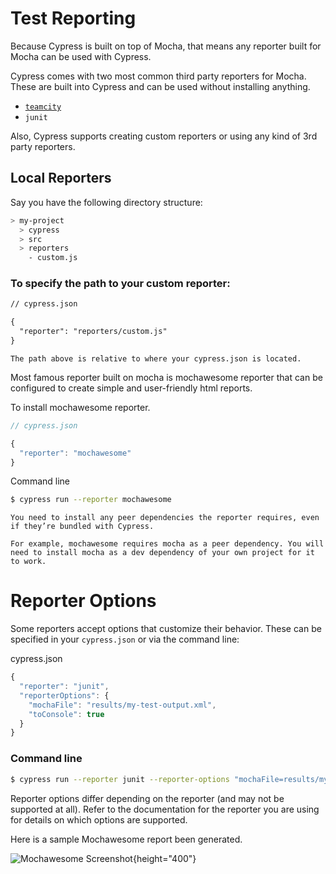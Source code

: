 # Test Reporting

Because Cypress is built on top of Mocha, that means any reporter built for Mocha can be used with Cypress.

Cypress comes with two most common third party reporters for Mocha. These are built into Cypress and can be used without installing anything. 

-   [`teamcity`](https://github.com/cypress-io/mocha-teamcity-reporter)
-   `junit`

Also, Cypress supports creating custom reporters or using any kind of 3rd party reporters. 

## Local Reporters

Say you have the following directory structure:

``` bash
> my-project
  > cypress
  > src
  > reporters
    - custom.js
```

### To specify the path to your custom reporter:

``` xml
// cypress.json

{
  "reporter": "reporters/custom.js"
}
```

    The path above is relative to where your cypress.json is located.

  

Most famous reporter built on mocha is mochawesome reporter that can be configured to create simple and user-friendly html reports. 

To install mochawesome reporter. 

``` js
// cypress.json

{
  "reporter": "mochawesome"
}
```

Command line

``` bash
$ cypress run --reporter mochawesome
```

    You need to install any peer dependencies the reporter requires, even if they’re bundled with Cypress. 

    For example, mochawesome requires mocha as a peer dependency. You will need to install mocha as a dev dependency of your own project for it to work.

# Reporter Options

Some reporters accept options that customize their behavior. These can be specified in your `cypress.json` or via the command line:

cypress.json

``` js
{
  "reporter": "junit",
  "reporterOptions": {
    "mochaFile": "results/my-test-output.xml",
    "toConsole": true
  }
}
```

### Command line

``` bash
$ cypress run --reporter junit --reporter-options "mochaFile=results/my-test-output.xml,toConsole=true"
```

Reporter options differ depending on the reporter (and may not be supported at all). Refer to the documentation for the reporter you are using for details on which options are supported.

Here is a sample Mochawesome report been generated. 

![Mochawesome Screenshot](https://adamgruber.github.io/mochawesome/img/mochawesome-screen.png){height="400"}
